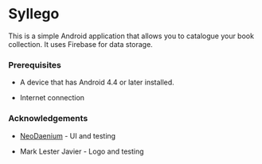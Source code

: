 # Syllego

This is a simple Android application that allows you to catalogue your book collection. It uses Firebase for data storage.

### Prerequisites

* A device that has Android 4.4 or later installed.

* Internet connection

### Acknowledgements
* [NeoDaenium](https://github.com/NeoDaenium) - UI and testing

* Mark Lester Javier - Logo and testing